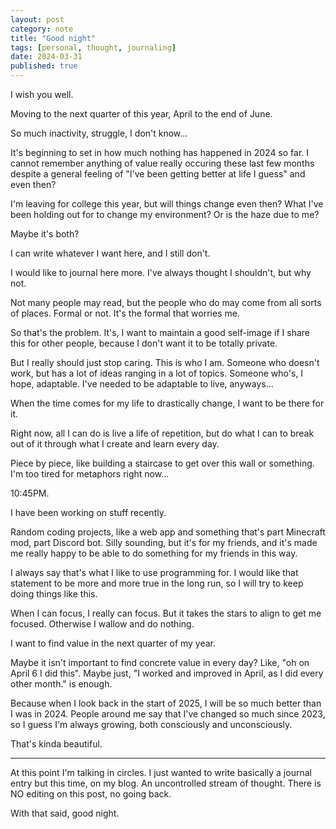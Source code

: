 ```yaml
---
layout: post
category: note
title: "Good night"
tags: [personal, thought, journaling]
date: 2024-03-31
published: true
---
```

I wish you well.

Moving to the next quarter of this year, April to the end of June.<!--more-->

So much inactivity, struggle, I don't know...

It's beginning to set in how much nothing has happened in 2024 so far. I cannot remember anything of value really occuring these last few months despite a general feeling of "I've been getting better at life I guess" and even then?

I'm leaving for college this year, but will things change even then? What I've been holding out for to change my environment? Or is the haze due to me?

Maybe it's both?

I can write whatever I want here, and I still don't.

I would like to journal here more. I've always thought I shouldn't, but why not.

Not many people may read, but the people who do may come from all sorts of places. Formal or not. It's the formal that worries me.

So that's the problem. It's, I want to maintain a good self-image if I share this for other people, because I don't want it to be totally private.

But I really should just stop caring. This is who I am. Someone who doesn't work, but has a lot of ideas ranging in a lot of topics. Someone who's, I hope, adaptable. I've needed to be adaptable to live, anyways...

When the time comes for my life to drastically change, I want to be there for it.

Right now, all I can do is live a life of repetition, but do what I can to break out of it through what I create and learn every day.

Piece by piece, like building a staircase to get over this wall or something. I'm too tired for metaphors right now...

10:45PM.

I have been working on stuff recently.

Random coding projects, like a web app and something that's part Minecraft mod, part Discord bot. Silly sounding, but it's for my friends, and it's made me really happy to be able to do something for my friends in this way.

I always say that's what I like to use programming for. I would like that statement to be more and more true in the long run, so I will try to keep doing things like this.

When I can focus, I really can focus. But it takes the stars to align to get me focused. Otherwise I wallow and do nothing.

I want to find value in the next quarter of my year.

Maybe it isn't important to find concrete value in every day? Like, "oh on April 6 I did this". Maybe just, "I worked and improved in April, as I did every other month." is enough.

Because when I look back in the start of 2025, I will be so much better than I was in 2024. People around me say that I've changed so much since 2023, so I guess I'm always growing, both consciously and unconsciously.

That's kinda beautiful.

-----

At this point I'm talking in circles. I just wanted to write basically a journal entry but this time, on my blog. An uncontrolled stream of thought. There is NO editing on this post, no going back.

With that said, good night.
